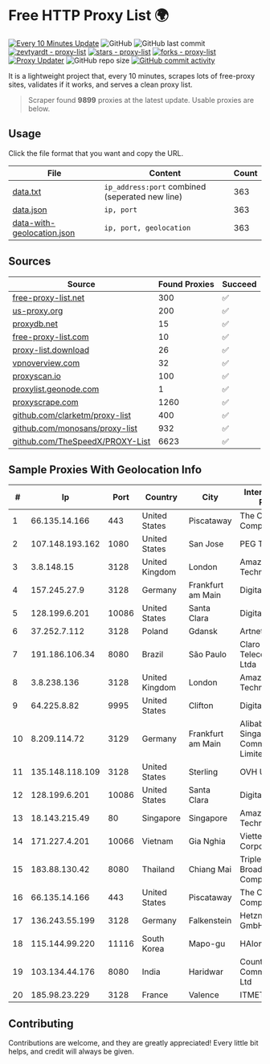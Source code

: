 
# Free HTTP Proxy List 🌍

[![Every 10 Minutes Update](https://github.com/mertguvencli/http-proxy-list/actions/workflows/main.yml/badge.svg?branch=main)](https://github.com/mertguvencli/http-proxy-list/actions/workflows/main.yml)
![GitHub](https://img.shields.io/github/license/mertguvencli/http-proxy-list)
![GitHub last commit](https://img.shields.io/github/last-commit/mertguvencli/http-proxy-list)
[![zevtyardt - proxy-list](https://img.shields.io/static/v1?label=zevtyardt&message=proxy-list&color=blue&logo=github)](https://github.com/zevtyardt/proxy-list "Go to GitHub repo")
[![stars - proxy-list](https://img.shields.io/github/stars/zevtyardt/proxy-list?style=social)](https://github.com/zevtyardt/proxy-list)
[![forks - proxy-list](https://img.shields.io/github/forks/zevtyardt/proxy-list?style=social)](https://github.com/zevtyardt/proxy-list)
[![Proxy Updater](https://github.com/zevtyardt/proxy-list/workflows/Proxy%20Updater/badge.svg)](https://github.com/zevtyardt/proxy-list/actions?query=workflow:"Proxy+Updater")
![GitHub repo size](https://img.shields.io/github/repo-size/zevtyardt/proxy-list)
[![GitHub commit activity](https://img.shields.io/github/commit-activity/m/zevtyardt/proxy-list?logo=commits)](https://github.com/zevtyardt/proxy-list/commits/main)

It is a lightweight project that, every 10 minutes, scrapes lots of free-proxy sites, validates if it works, and serves a clean proxy list.

> Scraper found **9899** proxies at the latest update. Usable proxies are below.

## Usage

Click the file format that you want and copy the URL.

|File|Content|Count|
|----|-------|-----|
|[data.txt](https://raw.githubusercontent.com/mertguvencli/http-proxy-list/main/proxy-list/data.txt)|`ip_address:port` combined (seperated new line)|363|
|[data.json](https://raw.githubusercontent.com/mertguvencli/http-proxy-list/main/proxy-list/data.json)|`ip, port`|363|
|[data-with-geolocation.json](https://raw.githubusercontent.com/mertguvencli/http-proxy-list/main/proxy-list/data-with-geolocation.json)|`ip, port, geolocation`|363|

## Sources

|Source|Found Proxies|Succeed|
|------|-------------|-------|
|[free-proxy-list.net](https://free-proxy-list.net)|300|✅|
|[us-proxy.org](https://www.us-proxy.org)|200|✅|
|[proxydb.net](http://proxydb.net)|15|✅|
|[free-proxy-list.com](https://free-proxy-list.com/?page=&port=&type%5B%5D=http&type%5B%5D=https&up_time=0&search=Search)|10|✅|
|[proxy-list.download](https://www.proxy-list.download/HTTP)|26|✅|
|[vpnoverview.com](https://vpnoverview.com/privacy/anonymous-browsing/free-proxy-servers)|32|✅|
|[proxyscan.io](https://www.proxyscan.io)|100|✅|
|[proxylist.geonode.com](https://proxylist.geonode.com/api/proxy-list?limit=300&page=1&sort_by=lastChecked&sort_type=desc&protocols=http,https)|1|✅|
|[proxyscrape.com](https://api.proxyscrape.com/v2/?request=displayproxies&protocol=http&timeout=10000&country=all&ssl=all&anonymity=all)|1260|✅|
|[github.com/clarketm/proxy-list](https://raw.githubusercontent.com/clarketm/proxy-list/master/proxy-list-raw.txt)|400|✅|
|[github.com/monosans/proxy-list](https://raw.githubusercontent.com/monosans/proxy-list/main/proxies/http.txt)|932|✅|
|[github.com/TheSpeedX/PROXY-List](https://raw.githubusercontent.com/TheSpeedX/PROXY-List/master/http.txt)|6623|✅|


## Sample Proxies With Geolocation Info

|#|Ip|Port|Country|City|Internet Service Provider|
|-|--|----|-------|----|-------------------------|
|1|66.135.14.166|443|United States|Piscataway|The Constant Company, LLC|
|2|107.148.193.162|1080|United States|San Jose|PEG TECH INC|
|3|3.8.148.15|3128|United Kingdom|London|Amazon Technologies Inc.|
|4|157.245.27.9|3128|Germany|Frankfurt am Main|DigitalOcean, LLC|
|5|128.199.6.201|10086|United States|Santa Clara|DigitalOcean, LLC|
|6|37.252.7.112|3128|Poland|Gdansk|Artnet Sp. z o.o.|
|7|191.186.106.34|8080|Brazil|São Paulo|Claro NXT Telecomunicacoes Ltda|
|8|3.8.238.136|3128|United Kingdom|London|Amazon Technologies Inc.|
|9|64.225.8.82|9995|United States|Clifton|DigitalOcean, LLC|
|10|8.209.114.72|3129|Germany|Frankfurt am Main|Alibaba.com Singapore E-Commerce Private Limited|
|11|135.148.118.109|3128|United States|Sterling|OVH US LLC|
|12|128.199.6.201|10086|United States|Santa Clara|DigitalOcean, LLC|
|13|18.143.215.49|80|Singapore|Singapore|Amazon Technologies Inc.|
|14|171.227.4.201|10066|Vietnam|Gia Nghia|Viettel Corporation|
|15|183.88.130.42|8080|Thailand|Chiang Mai|Triple T Broadband Public Company Limited|
|16|66.135.14.166|443|United States|Piscataway|The Constant Company, LLC|
|17|136.243.55.199|3128|Germany|Falkenstein|Hetzner Online GmbH|
|18|115.144.99.220|11116|South Korea|Mapo-gu|HAIonNet|
|19|103.134.44.176|8080|India|Haridwar|Countrylink Communiction Pvt Ltd|
|20|185.98.23.229|3128|France|Valence|ITMETRIX|



## Contributing

Contributions are welcome, and they are greatly appreciated! Every
little bit helps, and credit will always be given.

